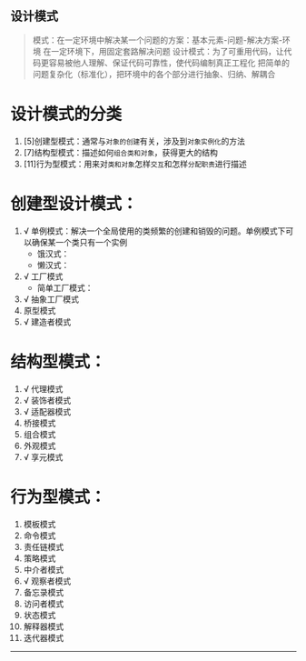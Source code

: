 ## 设计模式
>模式：在一定环境中解决某一个问题的方案：基本元素-问题-解决方案-环境
      在一定环境下，用固定套路解决问题
>设计模式：为了可重用代码，让代码更容易被他人理解、保证代码可靠性，使代码编制真正工程化
          把简单的问题复杂化（标准化），把环境中的各个部分进行抽象、归纳、解耦合

# 设计模式的分类
1. [5]创建型模式：通常与`对象的创建`有关，涉及到`对象实例化`的方法
2. [7]结构型模式：描述如何`组合类和对象`，获得更大的结构
3. [11]行为型模式：用来对`类和对象`怎样`交互`和怎样`分配职责`进行描述

# 创建型设计模式：
1. √  单例模式：解决一个全局使用的类频繁的创建和销毁的问题。单例模式下可以确保某一个类只有一个实例
      * 饿汉式：
      * 懒汉式：
2. √  工厂模式
      * 简单工厂模式：
3. √  抽象工厂模式
4.    原型模式
5. √  建造者模式

# 结构型模式：
1. √  代理模式
2. √  装饰者模式
3. √  适配器模式
4.    桥接模式
5.    组合模式
6.    外观模式
7. √  享元模式


# 行为型模式：
1.    模板模式
2.    命令模式
3.    责任链模式
4.    策略模式
5.    中介者模式
6. √  观察者模式
7.    备忘录模式
8.    访问者模式
9.    状态模式
10.   解释器模式
11.   迭代器模式


***
